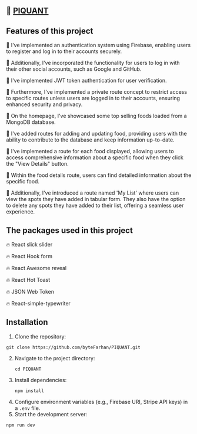 ## 🔗 [PIQUANT](https://piquant-b9a11.web.app/)

## Features of this project

🚀 I've implemented an authentication system using Firebase, enabling users to register and log in to their accounts securely.

🚀 Additionally, I've incorporated the functionality for users to log in with their other social accounts, such as Google and GitHub.

🚀 I've implemented JWT token authentication for user verification.

🚀 Furthermore, I've implemented a private route concept to restrict access to specific routes unless users are logged in to their accounts, ensuring enhanced security and privacy.

🚀 On the homepage, I've showcased some top selling foods loaded from a MongoDB database.

🚀 I've added routes for adding and updating food, providing users with the ability to contribute to the database and keep information up-to-date.

🚀 I've implemented a route for each food displayed, allowing users to access comprehensive information about a specific food when they click the "View Details" button.

🚀 Within the food details route, users can find detailed information about the specific food.

🚀 Additionally, I've introduced a route named 'My List' where users can view the spots they have added in tabular form. They also have the option to delete any spots they have added to their list, offering a seamless user experience.

## The packages used in this project

🔥 React slick slider

🔥 React Hook form

🔥 React Awesome reveal

🔥 React Hot Toast

🔥 JSON Web Token

🔥 React-simple-typewriter

<!-- [Live link](https://piquant-b9a11.web.app/) -->

## Installation

1. Clone the repository:

```
git clone https://github.com/byteFarhan/PIQUANT.git
```

2. Navigate to the project directory:
   ```
   cd PIQUANT
   ```
3. Install dependencies:
   ```
   npm install
   ```
4. Configure environment variables (e.g., Firebase URI, Stripe API keys) in a `.env` file.
5. Start the development server:

```
npm run dev
```
